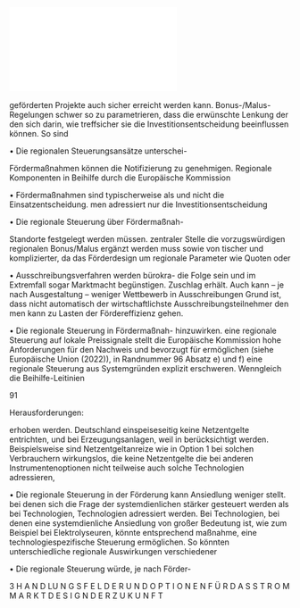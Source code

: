 ![./pages/page93.pdf](../assets/./pages/page93.pdf)




geförderten Projekte auch sicher erreicht werden kann.
Bonus-/Malus-Regelungen schwer so zu parametrieren, dass die erwünschte Lenkung der
den sich darin, wie treffsicher sie die Investitionsentscheidung beeinflussen können. So sind

• Die regionalen Steuerungsansätze unterschei-

Fördermaßnahmen können die Notifizierung
zu genehmigen. Regionale Komponenten in
Beihilfe durch die Europäische Kommission

• Fördermaßnahmen sind typischerweise als
und nicht die Einsatzentscheidung.
men adressiert nur die Investitionsentscheidung

• Die regionale Steuerung über Fördermaßnah-

Standorte festgelegt werden müssen.
zentraler Stelle die vorzugswürdigen regionalen
Bonus/Malus ergänzt werden muss sowie von
tischer und komplizierter, da das Förderdesign um regionale Parameter wie Quoten oder

• Ausschreibungsverfahren werden bürokra-
die Folge sein und im Extremfall sogar Marktmacht begünstigen.
Zuschlag erhält. Auch kann – je nach Ausgestaltung – weniger Wettbewerb in Ausschreibungen
Grund ist, dass nicht automatisch der wirtschaftlichste Ausschreibungsteilnehmer den
men kann zu Lasten der Fördereffizienz gehen.

• Die regionale Steuerung in Fördermaßnah-
hinzuwirken.
eine regionale Steuerung auf lokale Preissignale
stellt die Europäische Kommission hohe Anforderungen für den Nachweis und bevorzugt für
ermöglichen (siehe Europäische Union (2022)),
in Randnummer 96 Absatz e) und f) eine regionale Steuerung aus Systemgründen explizit
erschweren. Wenngleich die Beihilfe-Leitinien

91

Herausforderungen:

erhoben werden.
Deutschland einspeiseseitig keine Netzentgelte
entrichten, und bei Erzeugungsanlagen, weil in
berücksichtigt werden. Beispielsweise sind Netzentgeltanreize wie in Option 1 bei solchen Verbrauchern wirkungslos, die keine Netzentgelte
die bei anderen Instrumentenoptionen nicht
teilweise auch solche Technologien adressieren,

• Die regionale Steuerung in der Förderung kann
Ansiedlung weniger stellt.
bei denen sich die Frage der systemdienlichen
stärker gesteuert werden als bei Technologien,
Technologien adressiert werden. Bei Technologien, bei denen eine systemdienliche Ansiedlung von großer Bedeutung ist, wie zum Beispiel bei Elektrolyseuren, könnte entsprechend
maßnahme, eine technologiespezifische Steuerung ermöglichen. So könnten unterschiedliche regionale Auswirkungen verschiedener

• Die regionale Steuerung würde, je nach Förder-

3 H A N D LU N G S F E L D E R U N D O P T I O N E N F Ü R D A S S T R O M M A R K T D E S I G N D E R Z U K U N F T
